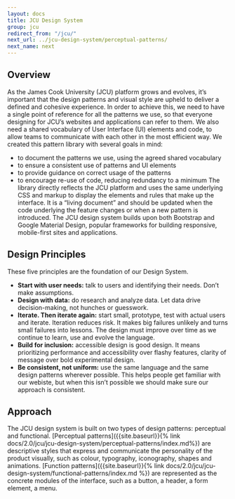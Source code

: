 ```yaml
---
layout: docs
title: JCU Design System
group: jcu
redirect_from: "/jcu/"
next_url: ../jcu-design-system/perceptual-patterns/
next_name: next
---
```


## Overview
As the James Cook University (JCU) platform grows and evolves, it’s important that the design patterns and visual style are upheld to deliver a defined and cohesive experience.
In order to achieve this, we need to have a single point of reference for all the patterns we use, so that everyone designing for JCU’s websites and applications can refer to them. We also need a shared vocabulary of User Interface (UI) elements and code, to allow teams to communicate with each other in the most efficient way.
We created this pattern library with several goals in mind:
* to document the patterns we use, using the agreed shared vocabulary
* to ensure a consistent use of patterns and UI elements
* to provide guidance on correct usage of the patterns
* to encourage re-use of code, reducing redundancy to a minimum
The library directly reflects the JCU platform and uses the same underlying CSS and markup to display the elements and rules that make up the interface. It is a “living document” and should be updated when the code underlying the feature changes or when a new pattern is introduced.
The JCU design system builds upon both Bootstrap and Google Material Design, popular frameworks for building responsive, mobile-first sites and applications.


## Design Principles
These five principles are the foundation of our Design System.
* **Start with user needs:** talk to users and identifying their needs. Don’t make assumptions.
* **Design with data:** do research and analyze data. Let data drive decision-making, not hunches or guesswork.
* **Iterate. Then iterate again:** start small, prototype, test with actual users and iterate. Iteration reduces risk. It makes big failures unlikely and turns small failures into lessons. The design must improve over time as we continue to learn, use and evolve the language.
* **Build for inclusion:** accessible design is good design. It means prioritizing performance and accessibility over flashy features, clarity of message over bold experimental design.
* **Be consistent, not uniform:** use the same language and the same design patterns wherever possible. This helps people get familiar with our webiste, but when this isn’t possible we should make sure our approach is consistent. 


## Approach
The JCU design system is built on two types of design patterns: perceptual and functional. [Perceptual patterns]({{site.baseurl}}{% link docs/2.0/jcu/jcu-design-system/perceptual-patterns/index.md%}) are descriptive styles that express and communicate the personality of the product visually, such as colour, typography, iconography, shapes and animations. [Function patterns]({{site.baseurl}}{% link docs/2.0/jcu/jcu-design-system/functional-patterns/index.md %})  are represented as the concrete modules of the interface, such as a button, a header, a form element, a menu. 








